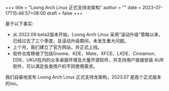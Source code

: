 +++
title = "Loong Arch Linux 正式支持龙架构"
author = ""
date = 2023-07-17T15:46:57+08:00
draft = false
+++

基于以下事实:

- 从 2022.09 beta2版本开始，Loong Arch Linux 采用“滚动升级”策略以来，已经过去了三个季度，且滚动升级期间，未发生重大问题。
- 上个月，我们建立了官方网站，并正式上线。
- 软件仓库移植了包括Gnome、KDE、Mate、XFCE、LXDE、Cinnamon、DDE、UKUI在内的众多桌面环境及大量开源软件，并支持用户直接安装 AUR 软件，可以满足各类用户的不同使用需求。

我们自豪地宣布 Loong Arch Linux 正式支持龙架构，2023.07 是首个正式版本的iso。
